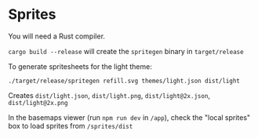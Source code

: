 # Sprites

You will need a Rust compiler.

`cargo build --release` will create the `spritegen` binary in `target/release`

To generate spritesheets for the light theme:

`./target/release/spritegen refill.svg themes/light.json dist/light`

Creates `dist/light.json`, `dist/light.png`, `dist/light@2x.json`, `dist/light@2x.png`

In the basemaps viewer (run `npm run dev` in `/app`), check the "local sprites" box to load sprites from `/sprites/dist`
